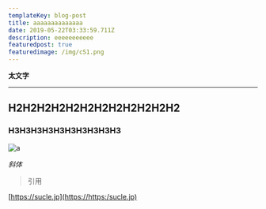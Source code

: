 ```yaml
---
templateKey: blog-post
title: aaaaaaaaaaaaaa
date: 2019-05-22T03:33:59.711Z
description: eeeeeeeeeee
featuredpost: true
featuredimage: /img/cS1.png
---
```

**太文字**

- - -

## **H2H2H2H2H2H2H2H2H2H2H2H2**

### H3H3H3H3H3H3H3H3H3H3

![a](/img/cS3.png "a")

_斜体_

> 引用

[https://sucle.jp](https://https:/sucle.jp)
